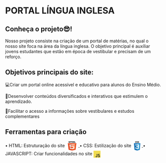 <h1>PORTAL LÍNGUA INGLESA   <link rel="icon" href="../img/img-navegador1.png" type="image/png"></h1>

## Conheça o projeto😎!
Nosso projeto consiste na criação de um portal de matérias, no qual o nosso site foca na área da língua inglesa. O objetivo principal é auxíliar jovens estudantes que estão em época de vestibular e precisam de um reforço. 

## Objetivos principais do site:

💻Criar um portal online acessível e educativo para alunos do  Ensino Médio.

🎯Desenvolver conteúdos diversificados e interativos que estimulem o  aprendizado.

🚀Facilitar o acesso a informações sobre vestibulares e estudos  complementares

## Ferramentas para criação

• HTML: Estruturação do site
<a href="https://www.w3.org/html/" target="_blank" rel="noreferrer"> <img src="https://raw.githubusercontent.com/devicons/devicon/master/icons/html5/html5-original-wordmark.svg" alt="html5" width="40" height="30" align="center"/>
  </a>
• CSS: Estilização do site
<a href="https://www.w3schools.com/css/" target="_blank" rel="noreferrer"> <img src="https://raw.githubusercontent.com/devicons/devicon/master/icons/css3/css3-original-wordmark.svg" alt="css3" width="30" align="center">
  </a>
• JAVASCRIPT: Criar funcionalidades no site 
<a href="https://developer.mozilla.org/en-US/docs/Web/JavaScript" target="_blank" rel="noreferrer"> <img src="https://raw.githubusercontent.com/devicons/devicon/master/icons/javascript/javascript-original.svg" alt="javascript" width="23" align="center" he/> 

